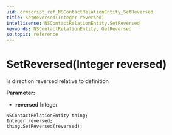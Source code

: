 ```yaml
---
uid: crmscript_ref_NSContactRelationEntity_SetReversed
title: SetReversed(Integer reversed)
intellisense: NSContactRelationEntity.SetReversed
keywords: NSContactRelationEntity, GetReversed
so.topic: reference
---
```


# SetReversed(Integer reversed)

Is direction reversed relative to definition

**Parameter:** 
 - **reversed** Integer

```crmscript
NSContactRelationEntity thing;
Integer reversed;
thing.SetReversed(reversed);
```

